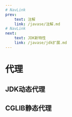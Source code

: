 ```yaml
---
# NavLink
prev:
    text: 注解
    link: /javase/注解.md
# NavLink
next:
    text: JDK新特性
    link: /javase/jdk扩展.md
---
```

# 代理
## JDK动态代理
## CGLIB静态代理
